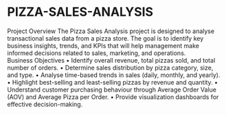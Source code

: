 # PIZZA-SALES-ANALYSIS
Project Overview The Pizza Sales Analysis project is designed to analyse transactional sales data from a pizza store. The goal is to identify key business insights, trends, and KPIs that will help management make informed decisions related to sales, marketing, and operations.  
Business Objectives
•	Identify overall revenue, total pizzas sold, and total number of orders.
•	Determine sales distribution by pizza category, size, and type.
•	Analyse time-based trends in sales (daily, monthly, and yearly).
•	Highlight best-selling and least-selling pizzas by revenue and quantity.
•	Understand customer purchasing behaviour through Average Order Value (AOV) and Average Pizza per Order.
•	Provide visualization dashboards for effective decision-making.
